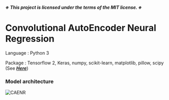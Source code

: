 ***※ This project is licensed under the terms of the MIT license. ※***

# Convolutional AutoEncoder Neural Regression

Language : Python 3

Package : Tensorflow 2, Keras, numpy, scikit-learn, matplotlib, pillow, scipy (See [***Here***](https://github.com/WondooSeo/Convolutional_AutoEncoder_Neural_Regression/blob/main/package_requirements.txt))

### Model architecture

![CAENR](https://user-images.githubusercontent.com/62936579/168217975-b3d4e705-b111-45a3-ba90-058ca2751210.PNG)

